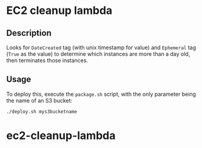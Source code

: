 # EC2 cleanup lambda

## Description
Looks for `DateCreated` tag (with unix timestamp for value) and `Ephemeral` tag (`True` as the value) to determine which instances are more than a day old, then terminates those instances.

## Usage

To deploy this, execute the `package.sh` script, with the only parameter being the name of an S3 bucket:

`./deploy.sh mys3bucketname`

# ec2-cleanup-lambda
